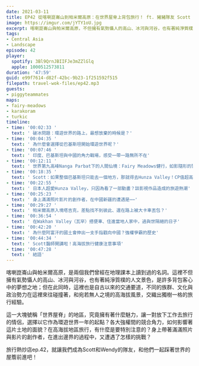 ```yaml
---
date: 2021-03-11
title: EP42 從喀喇崑崙山到帕米爾高原：在世界屋脊上背包旅行！ ft. 豬豬隊友 Scott & Wendy
image: https://imgur.com/jYTY1oU.jpg
excerpt: 喀喇崑崙山與帕米爾高原，不但擁有氣勢懾人的高山、冰河與河谷，也有著純淨質樸的人文景色，是許多背包客心中的夢想之地；但這裡同時也是自古以來的交通要道，不同的族群、文化與政治勢力在這裡來往碰撞著，和宛若無人之境的高海拔風景，交織出獨樹一格的旅行經驗。這裡究竟擁有著什麼魅力，讓一對放下工作去旅行的情侶，選擇以它作為環遊世界一年的起點？旅行熱炒店ep.42，就讓我們成為Scott和Wendy的隊友，和他們一起踩著世界的屋簷前進吧！
tags:
- Central Asia
- Landscape
episode: 42
player:
  spotify: 3Bl9QrnJBIIFJe3mZZlGlq
  apple: 1000512573811
duration: '47:59'
guid: e99f7614-d82f-42bc-9b23-1f251592f515
filepath: travel-wok-files/ep42.mp3
guests:
- piggyteammates
maps:
- fairy-meadows
- karakoram
- turkic
timeline:
- time: '00:02:33 '
  text: ' 破冰問題：環遊世界的路上，最想放棄的時候是？'
- time: '00:04:35 '
  text: ' 為什麼會選擇從巴基斯坦開始環遊世界呢？'
- time: '00:07:46 '
  text: ' 印度、巴基斯坦與中國的角力戰場，感受一帶一路無所不在'
- time: '00:12:11 '
  text: ' 世界第九高峰Nanga Parbat下的人間仙境：Fairy Meadows健行，如影隨形的警察'
- time: '00:18:35 '
  text: ' Scott：如果整個巴基斯坦只能去一個地方，那就得去Hunza Valley！CP值超高的冰河健行Rakaposhi Base Camp'
- time: '00:22:55 '
  text: ' 日本人超愛Hunza Valley，只因為看了一部動畫？談影視作品造成的旅遊熱潮'
- time: '00:25:23 '
  text: ' 身上滿滿照片影片的創作者，在中國新疆的遭遇是⋯⋯'
- time: '00:29:27 '
  text: ' 帕米爾高原入境塔吉克，差點找不到彼此、還在路上被大卡車丟包？'
- time: '00:36:54 '
  text: ' 在Wakhan Valley（瓦罕）搭便車、住進當地人家中，過與世隔絕的日子'
- time: '00:42:20 '
  text: ' 為什麼阿富汗的國土會伸出一支手指戳向中國？強權爭霸的歷史'
- time: '00:44:34 '
  text: ' Scott醫師開講啦！高海拔旅行健康注意事項'
- time: '00:47:28 '
  text: ' 結語'
---
```


喀喇崑崙山與帕米爾高原，是兩個我們曾經在地理課本上讀到過的名詞。這裡不但擁有氣勢懾人的高山、冰河與河谷，也有著純淨質樸的人文景色，是許多背包客心中的夢想之地；但在此同時，這裡也是自古以來的交通要道，不同的族群、文化與政治勢力在這裡來往碰撞著，和宛若無人之境的高海拔風景，交織出獨樹一格的旅行經驗。

這一大塊號稱「世界屋脊」的地區，究竟擁有著什麼魅力，讓一對放下工作去旅行的情侶，選擇以它作為環遊世界一年的起點？各大強權間的競合角力，如何影響著這片土地的面貌？在高海拔地區旅行，有什麼是要特別注意的？身上帶著滿滿照片與影片的創作者，在進出邊界的過程中，又遭遇了怎樣的挑戰？

旅行熱炒店ep.42，就讓我們成為Scott和Wendy的隊友，和他們一起踩著世界的屋簷前進吧！

